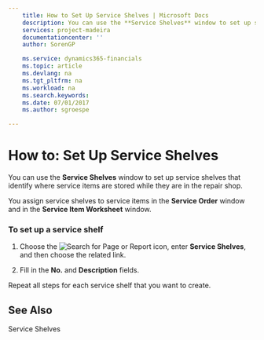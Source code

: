 ```yaml
---
    title: How to Set Up Service Shelves | Microsoft Docs
    description: You can use the **Service Shelves** window to set up service shelves that identify where service items are stored while they are in the repair shop.
    services: project-madeira
    documentationcenter: ''
    author: SorenGP

    ms.service: dynamics365-financials
    ms.topic: article
    ms.devlang: na
    ms.tgt_pltfrm: na
    ms.workload: na
    ms.search.keywords:
    ms.date: 07/01/2017
    ms.author: sgroespe

---
```

# How to: Set Up Service Shelves
You can use the **Service Shelves** window to set up service shelves that identify where service items are stored while they are in the repair shop.  
  
 You assign service shelves to service items in the **Service Order** window and in the **Service Item Worksheet** window.  
  
### To set up a service shelf  
  
1.  Choose the ![Search for Page or Report](media/ui-search/search_small.png "Search for Page or Report icon") icon, enter **Service Shelves**, and then choose the related link.  
  
2.  Fill in the **No.** and **Description** fields.  
  
 Repeat all steps for each service shelf that you want to create.  
  
## See Also  
 Service Shelves